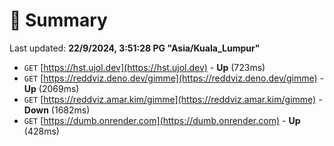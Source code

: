 # 📖 Summary
Last updated: **22/9/2024, 3:51:28 PG "Asia/Kuala_Lumpur"**

- `GET` [https://hst.ujol.dev](https://hst.ujol.dev) - **Up** (723ms)
- `GET` [https://reddviz.deno.dev/gimme](https://reddviz.deno.dev/gimme) - **Up** (2069ms)
- `GET` [https://reddviz.amar.kim/gimme](https://reddviz.amar.kim/gimme) - **Down** (1682ms)
- `GET` [https://dumb.onrender.com](https://dumb.onrender.com) - **Up** (428ms)
